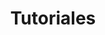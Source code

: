 ---
title: Tutoriales
description: Posts de tutoriales
image:

# Badge style
style:
    background: "#2a9d8f"
    color: "#fff"
---
